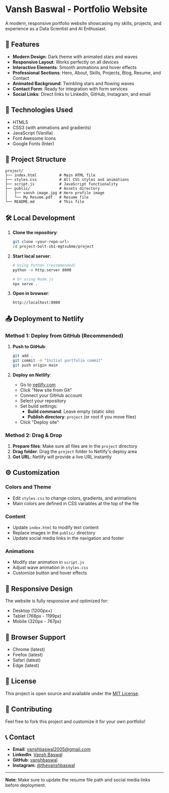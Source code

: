 # Vansh Baswal - Portfolio Website

A modern, responsive portfolio website showcasing my skills, projects, and experience as a Data Scientist and AI Enthusiast.

## 🌟 Features

- **Modern Design**: Dark theme with animated stars and waves
- **Responsive Layout**: Works perfectly on all devices
- **Interactive Elements**: Smooth animations and hover effects
- **Professional Sections**: Hero, About, Skills, Projects, Blog, Resume, and Contact
- **Animated Background**: Twinkling stars and flowing waves
- **Contact Form**: Ready for integration with form services
- **Social Links**: Direct links to LinkedIn, GitHub, Instagram, and email

## 🚀 Technologies Used

- HTML5
- CSS3 (with animations and gradients)
- JavaScript (Vanilla)
- Font Awesome Icons
- Google Fonts (Inter)

## 📁 Project Structure

```
project/
├── index.html          # Main HTML file
├── styles.css          # All CSS styles and animations
├── script.js           # JavaScript functionality
├── public/             # Assets directory
│   ├── vansh image.jpg # Hero profile image
│   └── My Resume.pdf   # Resume file
└── README.md           # This file
```

## 🛠️ Local Development

1. **Clone the repository**:
   ```bash
   git clone <your-repo-url>
   cd project-bolt-sb1-mgtxubme/project
   ```

2. **Start local server**:
   ```bash
   # Using Python (recommended)
   python -m http.server 8000
   
   # Or using Node.js
   npx serve .
   ```

3. **Open in browser**:
   ```
   http://localhost:8000
   ```

## 📤 Deployment to Netlify

### Method 1: Deploy from GitHub (Recommended)

1. **Push to GitHub**:
   ```bash
   git add .
   git commit -m "Initial portfolio commit"
   git push origin main
   ```

2. **Deploy on Netlify**:
   - Go to [netlify.com](https://netlify.com)
   - Click "New site from Git"
   - Connect your GitHub account
   - Select your repository
   - Set build settings:
     - **Build command**: Leave empty (static site)
     - **Publish directory**: `project` (or root if you move files)
   - Click "Deploy site"

### Method 2: Drag & Drop

1. **Prepare files**: Make sure all files are in the `project` directory
2. **Drag folder**: Drag the `project` folder to Netlify's deploy area
3. **Get URL**: Netlify will provide a live URL instantly

## ⚙️ Customization

### Colors and Theme
- Edit `styles.css` to change colors, gradients, and animations
- Main colors are defined in CSS variables at the top of the file

### Content
- Update `index.html` to modify text content
- Replace images in the `public/` directory
- Update social media links in the navigation and footer

### Animations
- Modify star animation in `script.js`
- Adjust wave animation in `styles.css`
- Customize button and hover effects

## 📱 Responsive Design

The website is fully responsive and optimized for:
- Desktop (1200px+)
- Tablet (768px - 1199px)
- Mobile (320px - 767px)

## 🔧 Browser Support

- Chrome (latest)
- Firefox (latest)
- Safari (latest)
- Edge (latest)

## 📄 License

This project is open source and available under the [MIT License](LICENSE).

## 🤝 Contributing

Feel free to fork this project and customize it for your own portfolio!

## 📞 Contact

- **Email**: vanshbaswal2005@gmail.com
- **LinkedIn**: [Vansh Baswal](https://www.linkedin.com/in/vansh-baswal-61b90b292)
- **GitHub**: [vanshbaswal](https://github.com/vanshbaswal)
- **Instagram**: [@thevanshbaswal](https://www.instagram.com/thevanshbaswal/)

---

**Note**: Make sure to update the resume file path and social media links before deployment. 